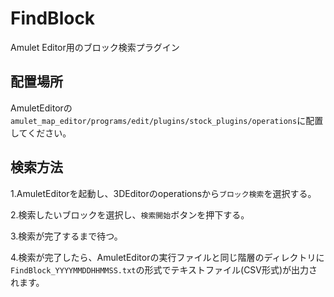 # FindBlock
Amulet Editor用のブロック検索プラグイン

## 配置場所
AmuletEditorの`amulet_map_editor/programs/edit/plugins/stock_plugins/operations`に配置してください。

## 検索方法
1.AmuletEditorを起動し、3DEditorのoperationsから`ブロック検索`を選択する。

2.検索したいブロックを選択し、`検索開始`ボタンを押下する。

3.検索が完了するまで待つ。

4.検索が完了したら、AmuletEditorの実行ファイルと同じ階層のディレクトリに`FindBlock_YYYYMMDDHHMMSS.txt`の形式でテキストファイル(CSV形式)が出力されます。
